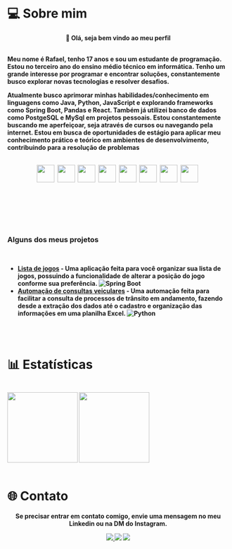 
# 💻 Sobre mim

<p align="center"> <strong>👋 Olá, seja bem vindo ao meu perfil</strong> <br><br> </p>
 
<strong> <p align = "left"> Meu nome é Rafael, tenho 17 anos e sou um estudante de programação. Estou no terceiro ano do ensino médio técnico em informática. Tenho um grande interesse por programar e encontrar soluções, constantemente busco explorar novas tecnologias e resolver desafios.  

<p align = "left">  Atualmente busco aprimorar minhas habilidades/conhecimento em linguagens como Java, Python, JavaScript e explorando frameworks como Spring Boot, Pandas e React. Também já utilizei banco de dados como PostgeSQL e MySql em projetos pessoais. Estou constantemente buscando me aperfeiçoar, seja através de cursos ou navegando pela internet. Estou em busca de oportunidades de estágio para aplicar meu conhecimento prático e teórico em ambientes de desenvolvimento, contribuindo para a resolução de problemas <br><br></p>

<div  align="center" style="margin-bottom:100px">
<img heigth=40 width=40 src="https://cdn.jsdelivr.net/gh/devicons/devicon/icons/java/java-original.svg" />&nbsp;
<img heigth=40 width=40 src="https://cdn.jsdelivr.net/gh/devicons/devicon/icons/python/python-original.svg" />&nbsp;
<img heigth=40 width=40 src="https://cdn.jsdelivr.net/gh/devicons/devicon/icons/javascript/javascript-original.svg" />&nbsp;
<img heigth=40 width=40 src="https://cdn.jsdelivr.net/gh/devicons/devicon/icons/spring/spring-original.svg" />&nbsp;
<img heigth=40 width=40 src="https://cdn.jsdelivr.net/gh/devicons/devicon/icons/pandas/pandas-original.svg" />&nbsp;
<img heigth=40 width=40 src="https://cdn.jsdelivr.net/gh/devicons/devicon/icons/react/react-original.svg" />&nbsp;
<img heigth=40 width=40 src="https://cdn.jsdelivr.net/gh/devicons/devicon/icons/mysql/mysql-original.svg" />&nbsp;
<img heigth=40 width=40 src="https://cdn.jsdelivr.net/gh/devicons/devicon/icons/postgresql/postgresql-original.svg" />&nbsp;
 <br><br></div>

 ### Alguns dos meus projetos
 <br>
 
 - [Lista de jogos](https://github.com/RafaelAugustoR/gamelist) - Uma aplicação feita para você organizar sua lista de jogos, possuindo a funcionalidade de alterar a posição do jogo conforme sua preferência. 
 ![Spring Boot](https://img.shields.io/badge/SpringBoot-6DB33F?style=flat-square&logo=Spring&logoColor=white)
  - [Automação de consultas veiculares](https://github.com/RafaelAugustoR/automacao-consulta-veicular) - Uma automação feita para facilitar a consulta de processos de trânsito em andamento, fazendo desde a extração dos dados até o cadastro e organização das informações em uma planilha Excel.  ![Python](https://img.shields.io/badge/python-3670A0?style=for-the-badge&logo=python&logoColor=ffdd54)

  <br><br>
# 📊 Estatísticas
<br>
<img height="160em" src="https://github-readme-streak-stats.herokuapp.com?user=RafaelAugustoR&theme=tokyonight&mode=weekly"/>  <img height="160em" src="https://github-readme-stats.vercel.app/api/top-langs/?username=RafaelAugustoR&layout=compact&theme=tokyonight"/> 
<br><br>

# 🌐 Contato
<p align = "center"> <strong>Se precisar entrar em contato comigo, envie uma mensagem no meu Linkedin ou na DM do Instagram.</strong></p>
<div align = "center"> 
<a href="https://www.instagram.com/rafa.aoki" target="_blank"><img src="https://img.shields.io/badge/-Instagram-%23E4405F?style=for-the-badge&logo=instagram&logoColor=white">
</a>
<a href = "mailto:rafaelaugustodev@gmail.com"> <img src="https://img.shields.io/badge/-Gmail-%23333?style=for-the-badge&logo=gmail&logoColor=white" target="_blank"></a>
<a href="https://www.linkedin.com/in/rafaelaugustorodrigues/" target="_blank"><img src="https://img.shields.io/badge/-LinkedIn-%230077B5?style=for-the-badge&logo=linkedin&logoColor=white"  target="_blank"></a> 
</div>

